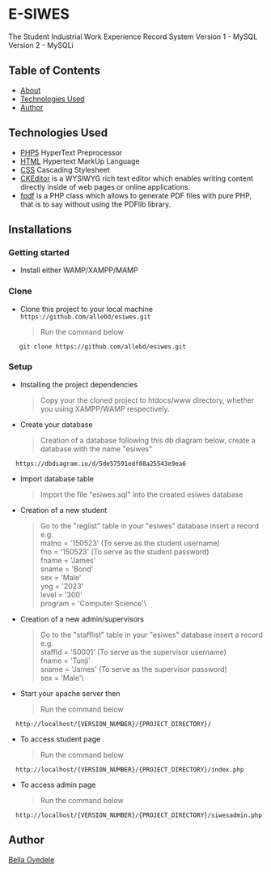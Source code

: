 # E-SIWES

The Student Industrial Work Experience Record System
Version 1 - MySQL
Version 2 - MySQLi

## Table of Contents

* [About](#e-siwes)
* [Technologies Used](#technologies-used)
* [Author](#author)

## Technologies Used

* [PHP5](https://php5-tutorial.com/) HyperText Preprocessor
* [HTML](https://developer.mozilla.org/en-US/docs/Web/HTML) Hypertext MarkUp Language
* [CSS](https://www.w3schools.com/css/) Cascading Stylesheet
* [CKEditor](https://ckeditor.com/) is a WYSIWYG rich text editor which enables writing content directly inside of web pages or online applications.
* [fpdf](http://www.fpdf.org/) is a PHP class which allows to generate PDF files with pure PHP, that is to say without using the PDFlib library.

## Installations

### Getting started

* Install either WAMP/XAMPP/MAMP

### Clone

* Clone this project to your local machine `https://github.com/allebd/esiwes.git`
  > Run the command below

```shell
   git clone https://github.com/allebd/esiwes.git
```

### Setup

* Installing the project dependencies
  > Copy your the cloned project to htdocs/www directory, whether you using XAMPP/WAMP respectively.

* Create your database
  > Creation of a database following this db diagram below, create a database with the name "esiwes"

```shell
  https://dbdiagram.io/d/5de57591edf08a25543e9ea6
```

* Import database table
  > Import the file "esiwes.sql" into the created esiwes database

* Creation of a new student
  > Go to the "reglist" table in your "esiwes" database insert a record e.g.\
  matno = '150523' (To serve as the student username)\
  fno = '150523' (To serve as the student password)\
  fname = 'James'\
  sname = 'Bond'\
  sex = 'Male'\
  yog = '2023'\
  level = '300'\
  program = 'Computer Science'\

* Creation of a new admin/supervisors
  > Go to the "stafflist" table in your "esiwes" database insert a record e.g.\
  staffId = '50001' (To serve as the supervisor username)\
  fname = 'Tunji'\
  sname = 'James' (To serve as the supervisor password)\
  sex = 'Male'\

* Start your apache server then
  > Run the command below

```shell
  http://localhost/{VERSION_NUMBER}/{PROJECT_DIRECTORY}/
```

* To access student page
  > Run the command below

```shell
  http://localhost/{VERSION_NUMBER}/{PROJECT_DIRECTORY}/index.php
```

* To access admin page
  > Run the command below

```shell
  http://localhost/{VERSION_NUMBER}/{PROJECT_DIRECTORY}/siwesadmin.php
```

## Author

[Bella Oyedele](https://github.com/allebd)